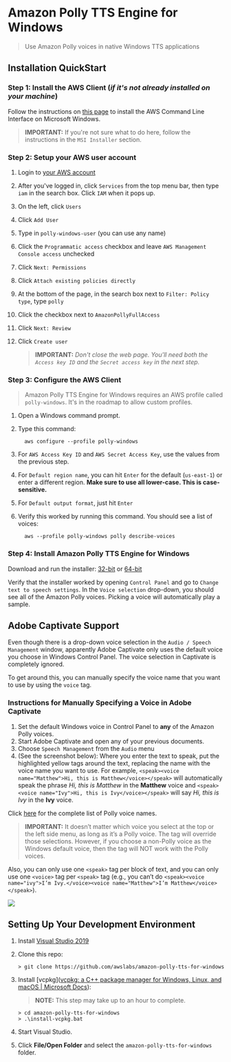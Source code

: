 # Amazon Polly TTS Engine for Windows

> Use Amazon Polly voices in native Windows TTS applications

## Installation QuickStart

### Step 1: Install the AWS Client (*if it's not already installed on your machine*)

Follow the instructions on [this page](http://docs.aws.amazon.com/cli/latest/userguide/awscli-install-windows.html) to install the AWS Command Line Interface on Microsoft Windows.

> **IMPORTANT:** If you're not sure what to do here, follow the instructions in the `MSI Installer` section.

### Step 2: Setup your AWS user account

1. Login to [your AWS account](https://console.aws.amazon.com/console/home)

2. After you've logged in, click `Services` from the top menu bar, then type `iam` in the search box. Click `IAM` when it pops up.

3. On the left, click `Users`

4. Click `Add User`

5. Type in `polly-windows-user` (you can use any name)

6. Click the `Programmatic access` checkbox and leave `AWS Management Console access` unchecked

7. Click `Next: Permissions`

8. Click `Attach existing policies directly`

9. At the bottom of the page, in the search box next to `Filter: Policy type`, type `polly`

10. Click the checkbox next to `AmazonPollyFullAccess`

11. Click `Next: Review`

12. Click `Create user`
    
    > **IMPORTANT:** *Don't close the web page. You'll need both the `Access key ID` and the `Secret access key` in the next step.*

### Step 3: Configure the AWS Client

> Amazon Polly TTS Engine for Windows requires an AWS profile called `polly-windows`. It's in the roadmap to allow custom profiles. 

1. Open a Windows command prompt.

2. Type this command:
   
         aws configure --profile polly-windows

3. For `AWS Access Key ID` and `AWS Secret Access Key`, use the values from the previous step.

4. For `Default region name`, you can hit `Enter` for the default (`us-east-1`) or enter a different region. **Make sure to use all lower-case. This is case-sensitive.**

5. For `Default output format`, just hit `Enter`

6. Verify this worked by running this command. You should see a list of voices:
   
         aws --profile polly-windows polly describe-voices

### Step 4: Install Amazon Polly TTS Engine for Windows

Download and run the installer: [32-bit](https://amazon-polly-for-windows.s3.amazonaws.com/installer-x86.exe) or [64-bit](https://amazon-polly-for-windows.s3.amazonaws.com/installer-x64.exe)

Verify that the installer worked by opening `Control Panel` and go to `Change text to speech settings`. In the `Voice selection` drop-down, you should see all of the Amazon Polly voices. Picking a voice will automatically play a sample.

## Adobe Captivate Support

Even though there is a drop-down voice selection in the `Audio / Speech Management` window, apparently Adobe Captivate only uses the default voice you choose in Windows Control Panel. The voice selection in Captivate is completely ignored.

To get around this, you can manually specify the voice name that you want to use by using the `voice` tag. 

### Instructions for Manually Specifying a Voice in Adobe Captivate

1. Set the default Windows voice in Control Panel to **any** of the Amazon Polly voices.
2. Start Adobe Captivate and open any of your previous documents.
3. Choose `Speech Management` from the `Audio` menu
4. (See the screenshot below): Where you enter the text to speak, put the highlighted yellow tags around the text, replacing the name with the voice name you want to use. For example, `<speak><voice name="Matthew">Hi, this is Matthew</voice></speak>` will automatically speak the phrase *Hi, this is Matthew* in the **Matthew** voice and  `<speak><voice name="Ivy">Hi, this is Ivy</voice></speak>` will say *Hi, this is Ivy* in the **Ivy** voice.

Click [here](http://docs.aws.amazon.com/polly/latest/dg/voicelist.html) for the complete list of Polly voice names.

> **IMPORTANT:** It doesn’t matter which voice you select at the top or the left side menu, as long as it’s a Polly voice. The <voice> tag will override those selections. However, if you choose a non-Polly voice as the Windows default voice, then the <voice> tag will NOT work with the Polly voices.

Also, you can only use one `<speak>` tag per block of text, and you can only use one `<voice>` tag per `<speak>` tag (e.g., you can’t do `<speak><voice name="ivy">I’m Ivy.</voice><voice name="Matthew">I’m Matthew</voice></speak>`).

![](https://i.imgur.com/LMlNszU.png)

## Setting Up Your Development Environment

1. Install [Visual Studio 2019](https://visualstudio.microsoft.com/downloads/)

2. Clone this repo:
   
   ```
   > git clone https://github.com/awslabs/amazon-polly-tts-for-windows
   ```

3. Install [vcpkg]([vcpkg: a C++ package manager for Windows, Linux, and macOS | Microsoft Docs](https://docs.microsoft.com/en-us/cpp/build/vcpkg?view=msvc-160)):
   
   > **NOTE:** This step may take up to an hour to complete.
   
   ```
   > cd amazon-polly-tts-for-windows
   > .\install-vcpkg.bat
   ```

4. Start Visual Studio.

5. Click **File/Open Folder** and select the `amazon-polly-tts-for-windows` folder.